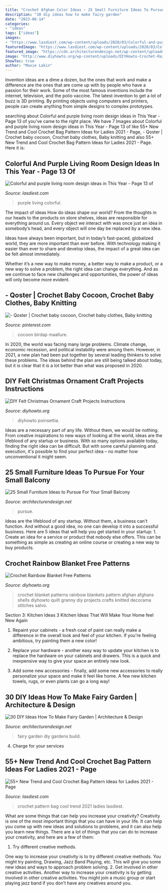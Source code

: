 ```yaml
---
title: "Crochet Afghan Color Ideas ~ 25 Small Furniture Ideas To Pursue For Your Small Balcony"
description: "30 diy ideas how to make fairy garden"
date: "2023-06-14"
categories:
- "ideas"
tags: ["ideas"]
images:
- "https://www.lasdiest.com/wp-content/uploads/2020/03/Colorful-and-purple-living-room-design-ideas-in-This-Year-13.jpg"
featuredImage: "https://www.lasdiest.com/wp-content/uploads/2020/03/Colorful-and-purple-living-room-design-ideas-in-This-Year-13.jpg"
featured_image: "https://cdn.architecturendesign.net/wp-content/uploads/2016/05/AD-Small-Furniture-Ideas-to-Pursue-For-Your-Small-Balcony-25.jpg"
image: "http://www.diyhowto.org/wp-content/uploads/DIYHowto-Crochet-Rainbow-Blanket-Free-Patterns-03.jpg"
ShowToc: true
author: "Maxie Lakin"
---
```



Invention ideas are a dime a dozen, but the ones that work and make a difference are the ones that are come up with by people who have a passion for their work. Some of the most famous inventions include the internet, television, and the polio vaccine. The latest invention to get a lot of buzz is 3D printing. By printing objects using computers and printers, people can create anything from simple designs to complex prototypes.

	

		
searching about Colorful and purple living room design ideas in This Year - Page 13 of you've came to the right place. We have 7 Images about Colorful and purple living room design ideas in This Year - Page 13 of like 55+ New Trend and Cool Crochet Bag Pattern Ideas for Ladies 2021 - Page, - Qoster | Crochet baby cocoon, Crochet baby clothes, Baby knitting and also 55+ New Trend and Cool Crochet Bag Pattern Ideas for Ladies 2021 - Page. Here it is:
		
    
## Colorful And Purple Living Room Design Ideas In This Year - Page 13 Of

<img loading=lazy src="https://www.lasdiest.com/wp-content/uploads/2020/03/Colorful-and-purple-living-room-design-ideas-in-This-Year-13.jpg" onerror="this.onerror=null;this.src='https://tse1.mm.bing.net/th?id=OIP.THAyF5omf1bvmR0iU-30fwHaLH&amp;pid=15.1';" alt="Colorful and purple living room design ideas in This Year - Page 13 of">

_Source: lasdiest.com_

>purple living colorful. 

	

The impact of ideas
How do ideas shape our world?
From the thoughts in our heads to the products on store shelves, ideas are responsible for everything around us. Every object we interact with was once just an idea in somebody’s head, and every object will one day be replaced by a new idea.

Ideas have always been important, but in today’s fast-paced, globalized world, they are more important than ever before. With technology making it easier than ever to share and develop ideas, the impact of a great idea can be felt almost immediately.

Whether it’s a new way to make money, a better way to make a product, or a new way to solve a problem, the right idea can change everything. And as we continue to face new challenges and opportunities, the power of ideas will only become more evident.

    
## - Qoster | Crochet Baby Cocoon, Crochet Baby Clothes, Baby Knitting

<img loading=lazy src="https://i.pinimg.com/736x/f1/05/d2/f105d27dc5219f8f872fb52bffae6d59.jpg" onerror="this.onerror=null;this.src='https://tse2.mm.bing.net/th?id=OIP.zM9BqVqj2q1ffhFIXYuuugAAAA&amp;pid=15.1';" alt="- Qoster | Crochet baby cocoon, Crochet baby clothes, Baby knitting">

_Source: pinterest.com_

>cocoon birdap maallure. 

	

In 2020, the world was facing many large problems. Climate change, economic recession, and political instability were among them. However, in 2021, a new plan had been put together by several leading thinkers to solve these problems. The ideas behind the plan are still being talked about today, but it is clear that it is a lot better than what was proposed in 2020.

    
## DIY Felt Christmas Ornament Craft Projects Instructions

<img loading=lazy src="https://www.diyhowto.org/wp-content/uploads/DIYHowto-DIY-Felt-Christmas-Ornament-Craft-Projects-Instructions-20.jpg" onerror="this.onerror=null;this.src='https://tse2.mm.bing.net/th?id=OIP.JdSjzkkuskSg7ck6n6izRQHaRJ&amp;pid=15.1';" alt="DIY Felt Christmas Ornament Craft Projects Instructions">

_Source: diyhowto.org_

>diyhowto poinsettia. 

	

Ideas are a necessary part of any life. Without them, we would be nothing. From creative inspirations to new ways of looking at the world, ideas are the lifeblood of any startup or business. With so many options available today, finding the right idea can be difficult. But with some careful planning and execution, it's possible to find your perfect idea – no matter how unconventional it might seem.

    
## 25 Small Furniture Ideas To Pursue For Your Small Balcony

<img loading=lazy src="https://cdn.architecturendesign.net/wp-content/uploads/2016/05/AD-Small-Furniture-Ideas-to-Pursue-For-Your-Small-Balcony-25.jpg" onerror="this.onerror=null;this.src='https://tse4.mm.bing.net/th?id=OIP.m3E13xX0nL_3EWw1U1sU_AHaKg&amp;pid=15.1';" alt="25 Small Furniture Ideas to Pursue For Your Small Balcony">

_Source: architecturendesign.net_

>pursue. 

	

Ideas are the lifeblood of any startup. Without them, a business can't function. And without a good idea, no one can develop it into a successful business. Here are 5 ideas that will help you get started in your startup: 1. Create an idea for a service or product that nobody else offers. This can be something as simple as creating an online course or creating a new way to buy products. 
    
## Crochet Rainbow Blanket Free Patterns

<img loading=lazy src="http://www.diyhowto.org/wp-content/uploads/DIYHowto-Crochet-Rainbow-Blanket-Free-Patterns-03.jpg" onerror="this.onerror=null;this.src='https://tse4.mm.bing.net/th?id=OIP.RFR7u0sSa521kQCi7NXGNAHaOj&amp;pid=15.1';" alt="Crochet Rainbow Blanket Free Patterns">

_Source: diyhowto.org_

>crochet blanket patterns rainbow blankets pattern afghan afghans shells diyhowto quilt granny diy projects crafts knitted decorama stitches salvo. 

	

Section 3: Kitchen Ideas
3 Kitchen Ideas That Will Make Your Home feel New Again
1. Repaint your cabinets - a fresh coat of paint can really make a difference in the overall look and feel of your kitchen. If you're feeling ambitious, try painting them a new color!

2. Replace your hardware - another easy way to update your kitchen is to replace the hardware on your cabinets and drawers. This is a quick and inexpensive way to give your space an entirely new look.

3. Add some new accessories - finally, add some new accessories to really personalize your space and make it feel like home. A few new kitchen towels, rugs, or even plants can go a long way!

    
## 30 DIY Ideas How To Make Fairy Garden | Architecture &amp; Design

<img loading=lazy src="http://cdn.architecturendesign.net/wp-content/uploads/2015/12/AD-DIY-Ideas-How-To-Make-Fairy-Garden-25.jpg" onerror="this.onerror=null;this.src='https://tse3.mm.bing.net/th?id=OIP.bZ5Gof3nzJcwYDu8DG1WfwHaJ3&amp;pid=15.1';" alt="30 DIY Ideas How To Make Fairy Garden | Architecture &amp; Design">

_Source: architecturendesign.net_

>fairy garden diy gardens build. 

	

4. Charge for your services 

    
## 55+ New Trend And Cool Crochet Bag Pattern Ideas For Ladies 2021 - Page

<img loading=lazy src="https://www.lasdiest.com/wp-content/uploads/2019/06/3f9ee4e74b950bdce6a1f90ff563bba2.jpg" onerror="this.onerror=null;this.src='https://tse2.mm.bing.net/th?id=OIP.0EIWgHQdJrtj2t9bSS3ixgHaNb&amp;pid=15.1';" alt="55+ New Trend and Cool Crochet Bag Pattern Ideas for Ladies 2021 - Page">

_Source: lasdiest.com_

>crochet pattern bag cool trend 2021 ladies lasdiest. 

	

What are some things that can help you increase your creativity?
Creativity is one of the most important things that you can have in your life. It can help you come up with new ideas and solutions to problems, and it can also help you learn new things. There are a lot of things that you can do to increase your creativity, and here are a few of them: 
1. Try different creative methods.

One way to increase your creativity is to try different creative methods. You might try painting, Drawing, Jazz Band Playing, etc. This will give you some new ideas and ways to approach problem solving. 
2. Get involved in other creative activities.
Another way to increase your creativity is by getting involved in other creative activities. You might join a music group or start playing jazz band if you don’t have any creatives around you.

